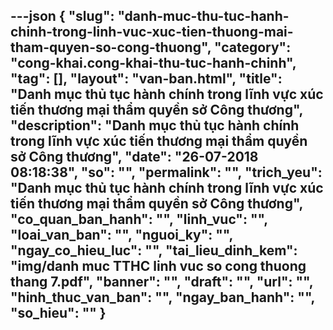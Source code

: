 ---json
{
    "slug": "danh-muc-thu-tuc-hanh-chinh-trong-linh-vuc-xuc-tien-thuong-mai-tham-quyen-so-cong-thuong",
    "category": "cong-khai.cong-khai-thu-tuc-hanh-chinh",
    "tag": [],
    "layout": "van-ban.html",
    "title": "Danh mục thủ tục hành chính trong lĩnh vực xúc tiến thương mại thẩm quyền sở Công thương",
    "description": "Danh mục thủ tục hành chính trong lĩnh vực xúc tiến thương mại thẩm quyền sở Công thương",
    "date": "26-07-2018 08:18:38",
    "so": "",
    "permalink": "",
    "trich_yeu": "Danh mục thủ tục hành chính trong lĩnh vực xúc tiến thương mại thẩm quyền sở Công thương",
    "co_quan_ban_hanh": "",
    "linh_vuc": "",
    "loai_van_ban": "",
    "nguoi_ky": "",
    "ngay_co_hieu_luc": "",
    "tai_lieu_dinh_kem": "img/danh muc TTHC linh vuc so cong thuong thang 7.pdf",
    "banner": "",
    "draft": "",
    "url": "",
    "hinh_thuc_van_ban": "",
    "ngay_ban_hanh": "",
    "so_hieu": ""
}
---
